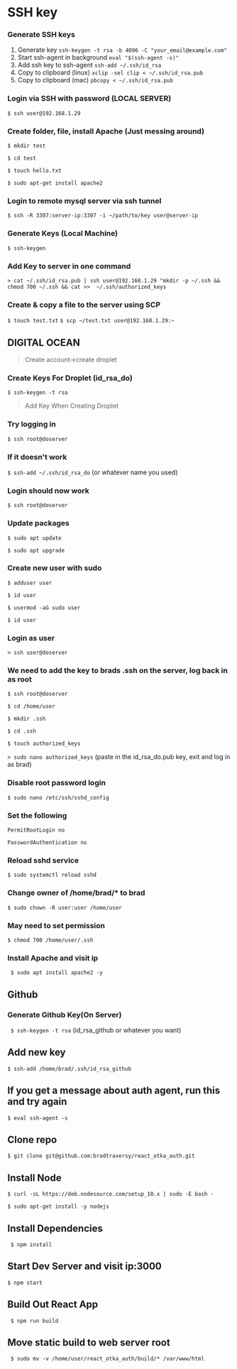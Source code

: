 # SSH key

### Generate SSH keys
1. Generate key `ssh-keygen -t rsa -b 4096 -C "your_email@example.com"`
2. Start ssh-agent in background `eval "$(ssh-agent -s)"`
3. Add ssh key to ssh-agent `ssh-add ~/.ssh/id_rsa`
4. Copy to clipboard \(linux\) `xclip -sel clip < ~/.ssh/id_rsa.pub`
5. Copy to clipboard \(mac\) `pbcopy < ~/.ssh/id_rsa.pub`


### Login via SSH with password (LOCAL SERVER)
```$ ssh user@192.168.1.29```

### Create folder, file, install Apache (Just messing around)
```$ mkdir test```

```$ cd test```

```$ touch hello.txt```

```$ sudo apt-get install apache2```

### Login to remote mysql server via ssh tunnel
```$ ssh -R 3307:server-ip:3307 -i ~/path/to/key user@server-ip```

### Generate Keys (Local Machine)
```$ ssh-keygen```

### Add Key to server in one command
```> cat ~/.ssh/id_rsa.pub | ssh user@192.168.1.29 "mkdir -p ~/.ssh && chmod 700 ~/.ssh && cat >>  ~/.ssh/authorized_keys```

### Create & copy a file to the server using SCP
```$ touch test.txt```
```$ scp ~/test.txt user@192.168.1.29:~```


## DIGITAL OCEAN

> Create account->create droplet

### Create Keys For Droplet (id_rsa_do)
```$ ssh-keygen -t rsa```

> Add Key When Creating Droplet

### Try logging in
```$ ssh root@doserver```

### If it doesn't work
```$ ssh-add ~/.ssh/id_rsa_do```
(or whatever name you used)

### Login should now work
```$ ssh root@doserver```

### Update packages
```$ sudo apt update```

```$ sudo apt upgrade```

### Create new user with sudo
```$ adduser user```

```$ id user```

```$ usermod -aG sudo user```

```$ id user```

### Login as user 
```> ssh user@doserver```

### We need to add the key to brads .ssh on the server, log back in as root
```$ ssh root@doserver```

```$ cd /home/user```

```$ mkdir .ssh```

```$ cd .ssh```

```$ touch authorized_keys```

```> sudo nano authorized_keys```
(paste in the id_rsa_do.pub key, exit and log in as brad)

### Disable root password login
```$ sudo nano /etc/ssh/sshd_config```

### Set the following
```PermitRootLogin no```

```PasswordAuthentication no```

### Reload sshd service
```$ sudo systemctl reload sshd```

### Change owner of /home/brad/* to brad
```$ sudo chown -R user:user /home/user```

### May need to set permission
```$ chmod 700 /home/user/.ssh```

### Install Apache and visit ip
``` $ sudo apt install apache2 -y```

## Github

### Generate Github Key(On Server)
``` $ ssh-keygen -t rsa```
(id_rsa_github or whatever you want)

## Add new key
```$ ssh-add /home/brad/.ssh/id_rsa_github```

## If you get a message about auth agent, run this and try again
```$ eval ssh-agent -s```

## Clone repo
```$ git clone git@github.com:bradtraversy/react_otka_auth.git```

## Install Node
```$ curl -sL https://deb.nodesource.com/setup_10.x | sudo -E bash -```

```$ sudo apt-get install -y nodejs```

## Install Dependencies
```  $ npm install ```

## Start Dev Server and visit ip:3000
```$ npm start```

## Build Out React App
``` $ npm run build```

## Move static build to web server root
``` $ sudo mv -v /home/user/react_otka_auth/build/* /var/www/html```
